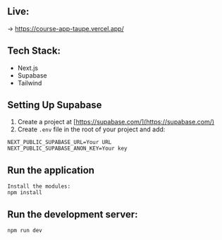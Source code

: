 ## Live:
-> https://course-app-taupe.vercel.app/
## Tech Stack:
* Next.js
* Supabase
* Tailwind

## Setting Up Supabase
1. Create a project at [https://supabase.com/](https://supabase.com/)
2. Create `.env` file in the root of your project and add:
  ```
  NEXT_PUBLIC_SUPABASE_URL=Your URL
  NEXT_PUBLIC_SUPABASE_ANON_KEY=Your key
  ```
## Run the application
```
Install the modules:
npm install
```

## Run the development server:
```
npm run dev
```
